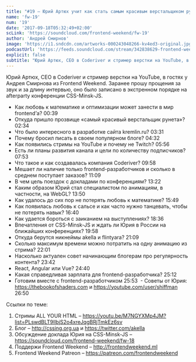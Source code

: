 ```yaml
---
title: "#19 – Юрий Артюх учит как стать самым красивым верстальщиком рунета"
name: 'fw-19'
num: '19'
date: '2017-09-18T05:32:49+02:00'
scLink: 'https://soundcloud.com/frontend-weekend/fw-19'
author: 'Андрей Смирнов'
image: 'https://i1.sndcdn.com/artworks-000243048266-kv4ed3-original.jpg'
podcastUrl: 'https://feeds.soundcloud.com/stream/342838629-frontend-weekend-fw-19.m4a'
explicit: false
subtitle: "Юрий Артюх, CEO в Coderiver и стример верстки на YouTube, в гостях у Андрея Смирнова из Frontend Weekend. Заранее прошу прощения за звук и за длину интервью, оно было записано в экстренном порядке на afterparty конференции CSS-Minsk-JS."
---
```

Юрий Артюх, CEO в Coderiver и стример верстки на YouTube, в гостях у Андрея Смирнова из Frontend Weekend. Заранее прошу прощения за звук и за длину интервью, оно было записано в экстренном порядке на afterparty конференции CSS-Minsk-JS.

- Как любовь к математике и оптимизации может занести в мир frontend’а? <timecode>00:39</timecode>
- Откуда пришло прозвище «самый красивый верстальщик рунета»? <timecode>02:34</timecode>
- Что было интересного в разработке сайта kremlin.ru? <timecode>03:31</timecode>
- Почему бросил писать в своем популярном блоге? <timecode>04:32</timecode>
- Как появились стримы на YouTube и почему не Twitch? <timecode>05:56</timecode>
- Есть ли планы развития канала и цели по количеству подписчиков? <timecode>07:53</timecode>
- Что такое и как создавалась компания Coderiver? <timecode>09:58</timecode>
- Мешает ли наличие только frontend-разработчиков и сколько в среднем поступает заказов? <timecode>11:09</timecode>
- В чем цель поездок с докладами по конференциям? <timecode>13:22</timecode>
- Каким образом Юрий стал специалистом по анимациям, в частности, на WebGL? <timecode>13:50</timecode>
- Как удалось до сих пор не потерять любовь к математике? <timecode>15:49</timecode>
- Как появилась любовь к сальсе и как часто нужно танцевать, чтобы не потерять навык? <timecode>16:40</timecode>
- Как удается бороться с заиканием на выступлениях? <timecode>18:36</timecode>
- Впечатления от CSS-Minsk-JS и ждать ли Юрия в России на ближайших конференциях? <timecode>19:58</timecode>
- Откуда берутся никнеймы akella и flintyara? <timecode>21:09</timecode>
- Сколько максимум времени можно потратить на одну анимацию из стрима? <timecode>22:01</timecode>
- Насколько актуален совет начинающим блогерам про регулярность контента? <timecode>23:42</timecode> 
- React, Angular или Vue? <timecode>24:40</timecode>
- Какая справедливая зарплата для frontend-разработчика? <timecode>25:12</timecode>
- Готовим вместе с frontend-разработчиком <timecode>25:53</timecode>
 - Советы от Юрия: https://thebookofshaders.com и https://youtube.com/user/shiffman <timecode>26:50</timecode>

Ссылки по теме:
1) Стримы ALL YOUR HTML – https://youtu.be/M7NGYXMp4JM?list=PLswdBLT9llbjS2o4xreJqgBRjTmkEz6sv
2) Блог – http://cssing.org.ua и https://twitter.com/akella
3) Обсуждение доклада Юрия на CSS-Minsk-JS – https://soundcloud.com/frontend-weekend/fw-18
4) Поддержи Frontend Weekend – http://frontendweekend.ml
5) Frontend Weekend Patreon – https://patreon.com/frontendweekend